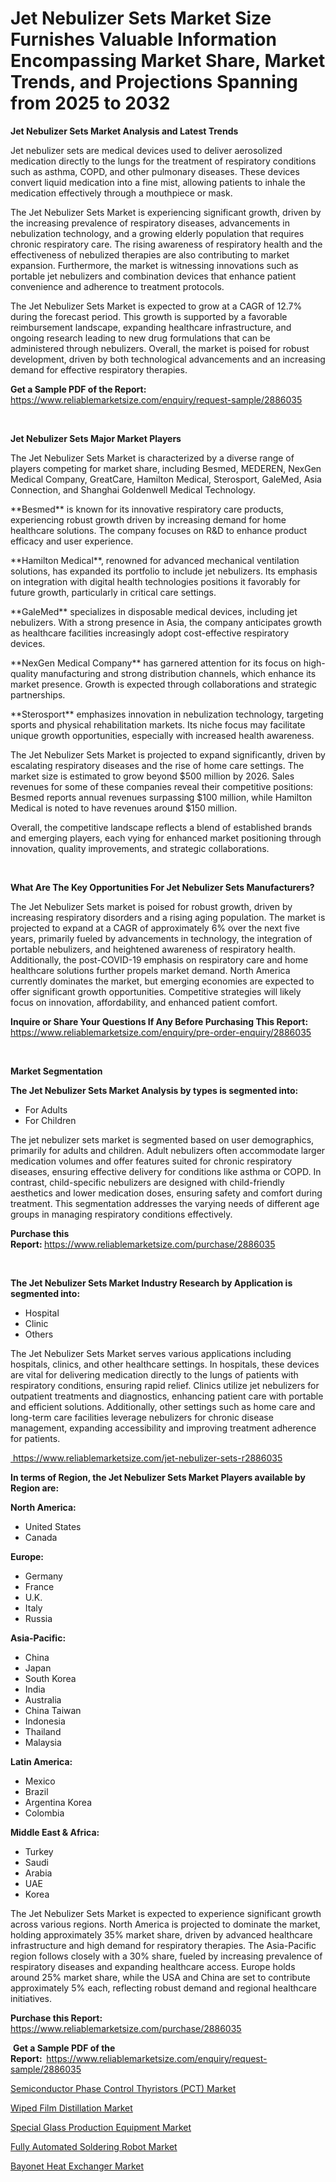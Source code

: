 <p><h1>Jet Nebulizer Sets Market Size Furnishes Valuable Information Encompassing Market Share, Market Trends, and Projections Spanning from 2025 to 2032</h1></p><p><strong>Jet Nebulizer Sets Market Analysis and Latest Trends</strong></p>
<p><p>Jet nebulizer sets are medical devices used to deliver aerosolized medication directly to the lungs for the treatment of respiratory conditions such as asthma, COPD, and other pulmonary diseases. These devices convert liquid medication into a fine mist, allowing patients to inhale the medication effectively through a mouthpiece or mask. </p><p>The Jet Nebulizer Sets Market is experiencing significant growth, driven by the increasing prevalence of respiratory diseases, advancements in nebulization technology, and a growing elderly population that requires chronic respiratory care. The rising awareness of respiratory health and the effectiveness of nebulized therapies are also contributing to market expansion. Furthermore, the market is witnessing innovations such as portable jet nebulizers and combination devices that enhance patient convenience and adherence to treatment protocols.</p><p>The Jet Nebulizer Sets Market is expected to grow at a CAGR of 12.7% during the forecast period. This growth is supported by a favorable reimbursement landscape, expanding healthcare infrastructure, and ongoing research leading to new drug formulations that can be administered through nebulizers. Overall, the market is poised for robust development, driven by both technological advancements and an increasing demand for effective respiratory therapies.</p></p>
<p><strong>Get a Sample PDF of the Report:&nbsp;</strong> <a href="https://www.reliablemarketsize.com/enquiry/request-sample/2886035?utm_campaign=1143&utm_medium=2&utm_source=Github&utm_content=ia&utm_term=13032025&utm_id=jet-nebulizer-sets">https://www.reliablemarketsize.com/enquiry/request-sample/2886035</a></p>
<p>&nbsp;</p>
<p><strong>Jet Nebulizer Sets Major Market Players</strong></p>
<p><p>The Jet Nebulizer Sets Market is characterized by a diverse range of players competing for market share, including Besmed, MEDEREN, NexGen Medical Company, GreatCare, Hamilton Medical, Sterosport, GaleMed, Asia Connection, and Shanghai Goldenwell Medical Technology. </p><p>**Besmed** is known for its innovative respiratory care products, experiencing robust growth driven by increasing demand for home healthcare solutions. The company focuses on R&D to enhance product efficacy and user experience. </p><p>**Hamilton Medical**, renowned for advanced mechanical ventilation solutions, has expanded its portfolio to include jet nebulizers. Its emphasis on integration with digital health technologies positions it favorably for future growth, particularly in critical care settings.</p><p>**GaleMed** specializes in disposable medical devices, including jet nebulizers. With a strong presence in Asia, the company anticipates growth as healthcare facilities increasingly adopt cost-effective respiratory devices. </p><p>**NexGen Medical Company** has garnered attention for its focus on high-quality manufacturing and strong distribution channels, which enhance its market presence. Growth is expected through collaborations and strategic partnerships.</p><p>**Sterosport** emphasizes innovation in nebulization technology, targeting sports and physical rehabilitation markets. Its niche focus may facilitate unique growth opportunities, especially with increased health awareness.</p><p>The Jet Nebulizer Sets Market is projected to expand significantly, driven by escalating respiratory diseases and the rise of home care settings. The market size is estimated to grow beyond $500 million by 2026. Sales revenues for some of these companies reveal their competitive positions: Besmed reports annual revenues surpassing $100 million, while Hamilton Medical is noted to have revenues around $150 million.</p><p>Overall, the competitive landscape reflects a blend of established brands and emerging players, each vying for enhanced market positioning through innovation, quality improvements, and strategic collaborations.</p></p>
<p>&nbsp;</p>
<p><strong>What Are The Key Opportunities For Jet Nebulizer Sets Manufacturers?</strong></p>
<p><p>The Jet Nebulizer Sets market is poised for robust growth, driven by increasing respiratory disorders and a rising aging population. The market is projected to expand at a CAGR of approximately 6% over the next five years, primarily fueled by advancements in technology, the integration of portable nebulizers, and heightened awareness of respiratory health. Additionally, the post-COVID-19 emphasis on respiratory care and home healthcare solutions further propels market demand. North America currently dominates the market, but emerging economies are expected to offer significant growth opportunities. Competitive strategies will likely focus on innovation, affordability, and enhanced patient comfort.</p></p>
<p><strong>Inquire or Share Your Questions If Any Before Purchasing This Report:</strong> <a href="https://www.reliablemarketsize.com/enquiry/pre-order-enquiry/2886035?utm_campaign=1143&utm_medium=2&utm_source=Github&utm_content=ia&utm_term=13032025&utm_id=jet-nebulizer-sets">https://www.reliablemarketsize.com/enquiry/pre-order-enquiry/2886035</a></p>
<p>&nbsp;</p>
<p><strong>Market Segmentation</strong></p>
<p><strong>The Jet Nebulizer Sets Market Analysis by types is segmented into:</strong></p>
<p><ul><li> For Adults</li><li>For Children </li></ul></p>
<p><p>The jet nebulizer sets market is segmented based on user demographics, primarily for adults and children. Adult nebulizers often accommodate larger medication volumes and offer features suited for chronic respiratory diseases, ensuring effective delivery for conditions like asthma or COPD. In contrast, child-specific nebulizers are designed with child-friendly aesthetics and lower medication doses, ensuring safety and comfort during treatment. This segmentation addresses the varying needs of different age groups in managing respiratory conditions effectively.</p></p>
<p><strong>Purchase this Report:&nbsp;</strong><a href="https://www.reliablemarketsize.com/purchase/2886035?utm_campaign=1143&utm_medium=2&utm_source=Github&utm_content=ia&utm_term=13032025&utm_id=jet-nebulizer-sets">https://www.reliablemarketsize.com/purchase/2886035</a></p>
<p>&nbsp;</p>
<p><strong>The Jet Nebulizer Sets Market Industry Research by Application is segmented into:</strong></p>
<p><ul><li> Hospital</li><li>Clinic</li><li>Others </li></ul></p>
<p><p>The Jet Nebulizer Sets Market serves various applications including hospitals, clinics, and other healthcare settings. In hospitals, these devices are vital for delivering medication directly to the lungs of patients with respiratory conditions, ensuring rapid relief. Clinics utilize jet nebulizers for outpatient treatments and diagnostics, enhancing patient care with portable and efficient solutions. Additionally, other settings such as home care and long-term care facilities leverage nebulizers for chronic disease management, expanding accessibility and improving treatment adherence for patients.</p></p>
<p><a href="https://www.reliablemarketsize.com/jet-nebulizer-sets-r2886035?utm_campaign=1143&utm_medium=2&utm_source=Github&utm_content=ia&utm_term=13032025&utm_id=jet-nebulizer-sets">&nbsp;https://www.reliablemarketsize.com/jet-nebulizer-sets-r2886035</a></p>
<p><strong>In terms of Region, the Jet Nebulizer Sets Market Players available by Region are:</strong></p>
<p>
    <p> <strong> North America: </strong>
        <ul>
            <li>United States</li>
            <li>Canada</li>
        </ul>
        </p> 
    <p> <strong> Europe: </strong>
        <ul>
            <li>Germany</li>
            <li>France</li>
            <li>U.K.</li>
            <li>Italy</li>
            <li>Russia</li>
        </ul>
        </p> 
    <p> <strong> Asia-Pacific: </strong>
        <ul>
            <li>China</li>
            <li>Japan</li>
            <li>South Korea</li>
            <li>India</li>
            <li>Australia</li>
            <li>China Taiwan</li>
            <li>Indonesia</li>
            <li>Thailand</li>
            <li>Malaysia</li>
        </ul>
        </p> 
    <p> <strong> Latin America: </strong>
        <ul>
            <li>Mexico</li>
            <li>Brazil</li>
            <li>Argentina Korea</li>
            <li>Colombia</li>
        </ul>
        </p> 
    <p> <strong> Middle East & Africa: </strong>
        <ul>
            <li>Turkey</li>
            <li>Saudi</li>
            <li>Arabia</li>
            <li>UAE</li>
            <li>Korea</li>
        </ul>
    </p>
    </p>
<p><p>The Jet Nebulizer Sets Market is expected to experience significant growth across various regions. North America is projected to dominate the market, holding approximately 35% market share, driven by advanced healthcare infrastructure and high demand for respiratory therapies. The Asia-Pacific region follows closely with a 30% share, fueled by increasing prevalence of respiratory diseases and expanding healthcare access. Europe holds around 25% market share, while the USA and China are set to contribute approximately 5% each, reflecting robust demand and regional healthcare initiatives.</p></p>
<p><strong>Purchase this Report: </strong><a href="https://www.reliablemarketsize.com/purchase/2886035?utm_campaign=1143&utm_medium=2&utm_source=Github&utm_content=ia&utm_term=13032025&utm_id=jet-nebulizer-sets">https://www.reliablemarketsize.com/purchase/2886035</a></p>
<p>&nbsp;<strong>Get a Sample PDF of the Report:&nbsp;&nbsp;</strong><a href="https://www.reliablemarketsize.com/enquiry/request-sample/2886035?utm_campaign=1143&utm_medium=2&utm_source=Github&utm_content=ia&utm_term=13032025&utm_id=jet-nebulizer-sets">https://www.reliablemarketsize.com/enquiry/request-sample/2886035</a></p>
<p><strong></strong></p>
<p><p><a href="https://github.com/viohlbrenksf/Market-Research-Report-List-1/blob/main/semiconductor-phase-control-thyristors-pct-market.md?utm_campaign=1143&utm_medium=2&utm_source=Github&utm_content=ia&utm_term=13032025&utm_id=jet-nebulizer-sets">Semiconductor Phase Control Thyristors (PCT) Market</a></p><p><a href="https://github.com/keehnkaesssi/Market-Research-Report-List-1/blob/main/wiped-film-distillation-market.md?utm_campaign=1143&utm_medium=2&utm_source=Github&utm_content=ia&utm_term=13032025&utm_id=jet-nebulizer-sets">Wiped Film Distillation Market</a></p><p><a href="https://github.com/tigoryemm/Market-Research-Report-List-1/blob/main/special-glass-production-equipment-market.md?utm_campaign=1143&utm_medium=2&utm_source=Github&utm_content=ia&utm_term=13032025&utm_id=jet-nebulizer-sets">Special Glass Production Equipment Market</a></p><p><a href="https://github.com/landtmman/Market-Research-Report-List-1/blob/main/fully-automated-soldering-robot-market.md?utm_campaign=1143&utm_medium=2&utm_source=Github&utm_content=ia&utm_term=13032025&utm_id=jet-nebulizer-sets">Fully Automated Soldering Robot Market</a></p><p><a href="https://github.com/vasosblenksk/Market-Research-Report-List-1/blob/main/bayonet-heat-exchanger-market.md?utm_campaign=1143&utm_medium=2&utm_source=Github&utm_content=ia&utm_term=13032025&utm_id=jet-nebulizer-sets">Bayonet Heat Exchanger Market</a></p></p>